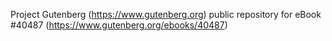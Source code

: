 Project Gutenberg (https://www.gutenberg.org) public repository for
eBook #40487 (https://www.gutenberg.org/ebooks/40487)
